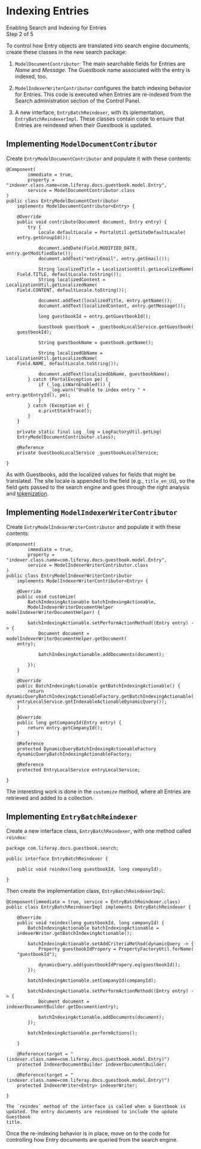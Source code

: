 # Indexing Entries

<div class="learn-path-step">
    <p>Enabling Search and Indexing for Entries<br>Step 2 of 5</p>
</div>

To control how Entry objects are translated into search engine documents,
create these classes in the new search package:

1.  `ModelDocumentContributor`: The main searchable fields for Entries are
    _Name_ and _Message_. The Guestbook name associated with the entry is
    indexed, too.

2.  `ModelIndexerWriterContributor` configures the batch indexing behavior for
    Entries. This code is executed when Entries are re-indexed from the
    Search administration section of the Control Panel.

3.  A new interface, `EntryBatchReindexer`, with its iplementation,
    `EntryBatchReindexerImpl`. These classes contain code to ensure that
    Entries are reindexed when their Guestbook is updated.

## Implementing `ModelDocumentContributor`

Create `EntryModelDocumentContributor` and populate it with these contents:

    @Component(
            immediate = true,
            property = "indexer.class.name=com.liferay.docs.guestbook.model.Entry",
            service = ModelDocumentContributor.class
    )
    public class EntryModelDocumentContributor
        implements ModelDocumentContributor<Entry> {

        @Override
        public void contribute(Document document, Entry entry) {
            try {
                Locale defaultLocale = PortalUtil.getSiteDefaultLocale(
        entry.getGroupId());

                document.addDate(Field.MODIFIED_DATE, entry.getModifiedDate());
                document.addText("entryEmail", entry.getEmail());

                String localizedTitle = LocalizationUtil.getLocalizedName(
        Field.TITLE, defaultLocale.toString());
                String localizedContent = LocalizationUtil.getLocalizedName(
        Field.CONTENT, defaultLocale.toString());

                document.addText(localizedTitle, entry.getName());
                document.addText(localizedContent, entry.getMessage());

                long guestbookId = entry.getGuestbookId();

                Guestbook guestbook = _guestbookLocalService.getGuestbook(
        guestbookId);

                String guestbookName = guestbook.getName();

                String localizedGbName = LocalizationUtil.getLocalizedName(
        Field.NAME, defaultLocale.toString());

                document.addText(localizedGbName, guestbookName);
            } catch (PortalException pe) {
                if (_log.isWarnEnabled()) {
                    _log.warn("Unable to index entry " + entry.getEntryId(), pe);
                }
            } catch (Exception e) {
                e.printStackTrace();
            }
        }

        private static final Log _log = LogFactoryUtil.getLog(
        EntryModelDocumentContributor.class);

        @Reference
        private GuestbookLocalService _guestbookLocalService;

    }

As with Guestbooks, add the localized values for fields that might be
translated. The site locale is appended to the field (e.g., `title_en_US`), so
the field gets passed to the search engine and goes through the right analysis
and
[tokenization](https://www.elastic.co/guide/en/elasticsearch/reference/2.4/analysis-tokenizers.html). 

## Implementing `ModelIndexerWriterContributor`

Create `EntryModelIndexerWriterContributor` and populate it with these
contents:

    @Component(
            immediate = true,
            property = "indexer.class.name=com.liferay.docs.guestbook.model.Entry",
            service = ModelIndexerWriterContributor.class
    )
    public class EntryModelIndexerWriterContributor
        implements ModelIndexerWriterContributor<Entry> {

        @Override
        public void customize(
            BatchIndexingActionable batchIndexingActionable,
            ModelIndexerWriterDocumentHelper modelIndexerWriterDocumentHelper) {

            batchIndexingActionable.setPerformActionMethod((Entry entry) -> {
                Document document = modelIndexerWriterDocumentHelper.getDocument(
        entry);

                batchIndexingActionable.addDocuments(document);
                
            });
        }

        @Override
        public BatchIndexingActionable getBatchIndexingActionable() {
            return dynamicQueryBatchIndexingActionableFactory.getBatchIndexingActionable(
        entryLocalService.getIndexableActionableDynamicQuery());
        }

        @Override
        public long getCompanyId(Entry entry) {
            return entry.getCompanyId();
        }

        @Reference
        protected DynamicQueryBatchIndexingActionableFactory
        dynamicQueryBatchIndexingActionableFactory;

        @Reference
        protected EntryLocalService entryLocalService;

    }

The interesting work is done in the `customize` method, where all Entries are
retrieved and added to a collection. 

## Implementing `EntryBatchReindexer`

Create a new interface class, `EntryBatchReindexer`, with one method called
`reindex`:


    package com.liferay.docs.guestbook.search;

    public interface EntryBatchReindexer {

        public void reindex(long guestbookId, long companyId);

    }

Then create the implementation class, `EntryBatchReindexerImpl`:

    @Component(immediate = true, service = EntryBatchReindexer.class)
    public class EntryBatchReindexerImpl implements EntryBatchReindexer {

        @Override
        public void reindex(long guestbookId, long companyId) {
            BatchIndexingActionable batchIndexingActionable =
        indexerWriter.getBatchIndexingActionable();

            batchIndexingActionable.setAddCriteriaMethod(dynamicQuery -> {
                Property guestbookIdPropery = PropertyFactoryUtil.forName(
        "guestbookId");

                dynamicQuery.add(guestbookIdPropery.eq(guestbookId));
            });

            batchIndexingActionable.setCompanyId(companyId);

            batchIndexingActionable.setPerformActionMethod((Entry entry) -> {
                Document document = indexerDocumentBuilder.getDocument(entry);

                batchIndexingActionable.addDocuments(document);
            });

            batchIndexingActionable.performActions();
            
        }

        @Reference(target = "(indexer.class.name=com.liferay.docs.guestbook.model.Entry)")
        protected IndexerDocumentBuilder indexerDocumentBuilder;

        @Reference(target = "(indexer.class.name=com.liferay.docs.guestbook.model.Entry)")
        protected IndexerWriter<Entry> indexerWriter;

    }

    The `reindex` method of the interface is called when a Guestbook is
    updated. The entry documents are reindexed to include the update Guestbook
    title.

Once the re-indexing behavior is in place, move on to the code for controlling
how Entry documents are queried from the search engine.
